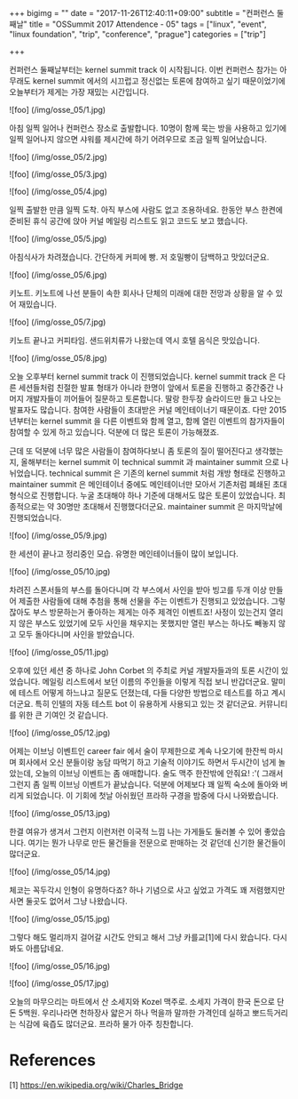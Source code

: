 +++
bigimg = ""
date = "2017-11-26T12:40:11+09:00"
subtitle = "컨퍼런스 둘째날"
title = "OSSummit 2017 Attendence - 05"
tags = ["linux", "event", "linux foundation", "trip", "conference", "prague"]
categories = ["trip"]

+++

컨퍼런스 둘째날부터는 kernel summit track 이 시작됩니다.  이번 컨퍼런스 참가는
아무래도 kernel summit 에서의 시끄럽고 정신없는 토론에 참여하고 싶기
때문이었기에 오늘부터가 제게는 가장 재밌는 시간입니다.

![foo]
(/img/osse_05/1.jpg)

아침 일찍 일어나 컨퍼런스 장소로 출발합니다.  10명이 함께 묵는 방을 사용하고
있기에 일찍 일어나지 않으면 샤워를 제시간에 하기 어려우므로 조금 일찍
일어났습니다.

![foo]
(/img/osse_05/2.jpg)

![foo]
(/img/osse_05/3.jpg)

![foo]
(/img/osse_05/4.jpg)

일찍 출발한 만큼 일찍 도착.  아직 부스에 사람도 없고 조용하네요.  한동안 부스
한켠에 준비된 휴식 공간에 앉아 커널 메일링 리스트도 읽고 코드도 보고 했습니다.

![foo]
(/img/osse_05/5.jpg)

아침식사가 차려졌습니다.  간단하게 커피에 빵.  저 호밀빵이 담백하고 맛있더군요.

![foo]
(/img/osse_05/6.jpg)

키노트.  키노트에 나선 분들이 속한 회사나 단체의 미래에 대한 전망과 상황을 알
수 있어 재밌습니다.

![foo]
(/img/osse_05/7.jpg)

키노트 끝나고 커피타임.  샌드위치류가 나왔는데 역시 호텔 음식은 맛있습니다.

![foo]
(/img/osse_05/8.jpg)

오늘 오후부터 kernel summit track 이 진행되었습니다.  kernel summit track 은
다른 세션들처럼 친절한 발표 형태가 아니라 한명이 앞에서 토론을 진행하고
중간중간 나머지 개발자들이 끼어들어 질문하고 토론합니다.  딸랑 한두장
슬라이드만 들고 나오는 발표자도 많습니다.  참여한 사람들이 초대받은 커널
메인테이너기 때문이죠.  다만 2015년부터는 kernel summit 을 다른 이벤트와 함께
열고, 함께 열린 이벤트의 참가자들이 참여할 수 있게 하고 있습니다.  덕분에 더
많은 토론이 가능해졌죠.

근데 또 덕분에 너무 많은 사람들이 참여하다보니 좀 토론의 질이 떨어진다고
생각했는지, 올해부터는 kernel summit 이 technical summit 과 maintainer summit
으로 나뉘었습니다.  technical summit 은 기존의 kernel summit 처럼 개방 형태로
진행하고 maintainer summit 은 메인테이너 중에도 메인테이너만 모아서 기존처럼
폐쇄된 초대 형식으로 진행합니다.  누굴 초대해야 하나 기준에 대해서도 많은
토론이 있었습니다.  최종적으로는 약 30명만 초대해서 진행했다더군요.  maintainer
summit 은 마지막날에 진행되었습니다.

![foo]
(/img/osse_05/9.jpg)

한 세션이 끝나고 정리중인 모습.  유명한 메인테이너들이 많이 보입니다.

![foo]
(/img/osse_05/10.jpg)

차려진 스폰서들의 부스를 돌아다니며 각 부스에서 사인을 받아 빙고를 두개 이상
만들어 제출한 사람들에 대해 추첨을 통해 선물을 주는 이벤트가 진행되고
있었습니다.  그렇잖아도 부스 방문하는거 좋아하는 제게는 아주 제격인 이벤트죠!
사정이 있는건지 열리지 않은 부스도 있었기에 모두 사인을 채우지는 못했지만 열린
부스는 하나도 빼놓지 않고 모두 돌아다니며 사인을 받았습니다.

![foo]
(/img/osse_05/11.jpg)

오후에 있던 세션 중 하나로 John Corbet 의 주최로 커널 개발자들과의 토론 시간이
있었습니다.  메일링 리스트에서 보던 이름의 주인들을 이렇게 직접 보니
반갑더군요.  말미에 테스트 어떻게 하느냐고 질문도 던졌는데, 다들 다양한
방법으로 테스트를 하고 계시더군요.  특히 인텔의 자동 테스트 bot 이 유용하게
사용되고 있는 것 같더군요.  커뮤니티를 위한 큰 기여인 것 같습니다.

![foo]
(/img/osse_05/12.jpg)

어제는 이브닝 이벤트인 career fair 에서 술이 무제한으로 계속 나오기에 한잔씩
마시며 회사에서 오신 분들이랑 농담 따먹기 하고 기술적 이야기도 하면서 두시간이
넘게 놀았는데, 오늘의 이브닝 이벤트는 좀 애매합니다.  술도 맥주 한잔밖에
안줘요! :'(
그래서 그런지 좀 일찍 이브닝 이벤트가 끝났습니다.  덕분에 어제보다 꽤 일찍
숙소에 돌아와 버리게 되었습니다.  이 기회에 첫날 아쉬웠던 프라하 구경을 밤중에
다시 나와봤습니다.

![foo]
(/img/osse_05/13.jpg)

한결 여유가 생겨서 그런지 이런저런 이국적 느낌 나는 가게들도 둘러볼 수 있어
좋았습니다.  여기는 뭔가 나무로 만든 물건들을 전문으로 판매하는 것 같던데
신기한 물건들이 많더군요.

![foo]
(/img/osse_05/14.jpg)

체코는 꼭두각시 인형이 유명하다죠?  하나 기념으로 사고 싶었고 가격도 꽤
저렴했지만 사면 둘곳도 없어서 그냥 나왔습니다.

![foo]
(/img/osse_05/15.jpg)

그렇다 해도 멀리까지 걸어갈 시간도 안되고 해서 그냥 카를교[1]에 다시 왔습니다.
다시 봐도 아름답네요.

![foo]
(/img/osse_05/16.jpg)

![foo]
(/img/osse_05/17.jpg)

오늘의 마무으리는 마트에서 산 소세지와 Kozel 맥주로.  소세지 가격이 한국 돈으로
단돈 5백원.  우리나라면 천하장사 얇은거 하나 먹을까 말까한 가격인데 실하고
뽀드득거리는 식감에 육즙도 많더군요.  프라하 물가 아주 칭찬합니다.


References
==========

[1] https://en.wikipedia.org/wiki/Charles_Bridge
